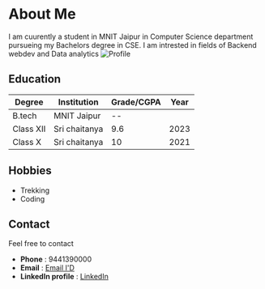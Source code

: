 # About Me
I am cuurently a student in MNIT Jaipur in Computer Science department pursueing my Bachelors degree in CSE.
I am intrested in fields of Backend webdev and Data analytics
![Profile](https://cdn.pixabay.com/photo/2015/10/05/22/37/blank-profile-picture-973460_960_720.png)
## Education
| Degree   | Institution   | Grade/CGPA | Year |
| ------   | -----------   | ---------- | ---- |
| B.tech   | MNIT Jaipur   | --         |      |
| Class XII| Sri chaitanya | 9.6        | 2023 |
| Class X  | Sri chaitanya | 10         | 2021 |

## Hobbies
- Trekking
- Coding

## Contact 
 Feel free to contact
- **Phone** : 9441390000
- **Email** : [Email I'D](2023ucp1971@mnit.ac.in)
- **LinkedIn profile** : [LinkedIn](https://in.linkedin.com/in/sai-udheep-vetapalem)
